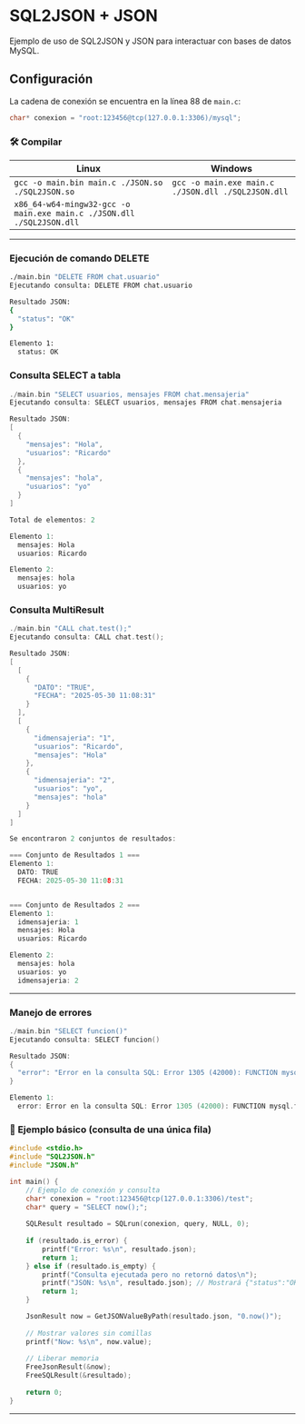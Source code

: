 # SQL2JSON + JSON

Ejemplo de uso de SQL2JSON y JSON para interactuar con bases de datos MySQL.

## Configuración

La cadena de conexión se encuentra en la línea 88 de `main.c`:
```c
char* conexion = "root:123456@tcp(127.0.0.1:3306)/mysql";
```


### 🛠️ Compilar

| Linux | Windows |
| --- | --- |
| `gcc -o main.bin main.c ./JSON.so ./SQL2JSON.so` | `gcc -o main.exe main.c ./JSON.dll ./SQL2JSON.dll` |
| `x86_64-w64-mingw32-gcc -o main.exe main.c ./JSON.dll ./SQL2JSON.dll` |  |

---

### Ejecución de comando DELETE

```bash
./main.bin "DELETE FROM chat.usuario"
Ejecutando consulta: DELETE FROM chat.usuario

Resultado JSON:
{
  "status": "OK"
}

Elemento 1:
  status: OK
```


### Consulta SELECT a tabla

```C
./main.bin "SELECT usuarios, mensajes FROM chat.mensajeria"
Ejecutando consulta: SELECT usuarios, mensajes FROM chat.mensajeria

Resultado JSON:
[
  {
    "mensajes": "Hola",
    "usuarios": "Ricardo"
  },
  {
    "mensajes": "hola",
    "usuarios": "yo"
  }
]

Total de elementos: 2

Elemento 1:
  mensajes: Hola
  usuarios: Ricardo

Elemento 2:
  mensajes: hola
  usuarios: yo

```


### Consulta MultiResult

```C
./main.bin "CALL chat.test();"
Ejecutando consulta: CALL chat.test();

Resultado JSON:
[
  [
    {
      "DATO": "TRUE",
      "FECHA": "2025-05-30 11:08:31"
    }
  ],
  [
    {
      "idmensajeria": "1",
      "usuarios": "Ricardo",
      "mensajes": "Hola"
    },
    {
      "idmensajeria": "2",
      "usuarios": "yo",
      "mensajes": "hola"
    }
  ]
]

Se encontraron 2 conjuntos de resultados:

=== Conjunto de Resultados 1 ===
Elemento 1:
  DATO: TRUE
  FECHA: 2025-05-30 11:08:31


=== Conjunto de Resultados 2 ===
Elemento 1:
  idmensajeria: 1
  mensajes: Hola
  usuarios: Ricardo

Elemento 2:
  mensajes: hola
  usuarios: yo
  idmensajeria: 2

```

---

### Manejo de errores

```C
./main.bin "SELECT funcion()"
Ejecutando consulta: SELECT funcion()

Resultado JSON:
{
  "error": "Error en la consulta SQL: Error 1305 (42000): FUNCTION mysql.funcion does not exist"
}

Elemento 1:
  error: Error en la consulta SQL: Error 1305 (42000): FUNCTION mysql.funcion does not exist
```




### 🧪 Ejemplo básico (consulta de una única fila)

```C
#include <stdio.h>
#include "SQL2JSON.h"
#include "JSON.h"

int main() {
    // Ejemplo de conexión y consulta
    char* conexion = "root:123456@tcp(127.0.0.1:3306)/test";
    char* query = "SELECT now();";
    
    SQLResult resultado = SQLrun(conexion, query, NULL, 0);
    
    if (resultado.is_error) {
        printf("Error: %s\n", resultado.json);
        return 1;
    } else if (resultado.is_empty) {
        printf("Consulta ejecutada pero no retornó datos\n");
        printf("JSON: %s\n", resultado.json); // Mostrará {"status":"OK"}
        return 1;
    }

    JsonResult now = GetJSONValueByPath(resultado.json, "0.now()");
    
    // Mostrar valores sin comillas
    printf("Now: %s\n", now.value);
    
    // Liberar memoria
    FreeJsonResult(&now);
    FreeSQLResult(&resultado);
    
    return 0;
}
```

---
